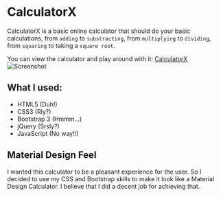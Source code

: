 # CalculatorX
CalculatorX is a basic online calculator that should do your basic calculations, from `adding` to `substracting`, from `multiplying` to `dividing`, from `squaring` to taking a `square root`.

You can view the calculator and play around with it:
[CalculatorX](https://narulakeshav.github.io/calculator)
![Screenshot](http://goo.gl/zVbGlF)

## What I used: 
* HTML5 (Duh!)
* CSS3 (Rly?)
* Bootstrap 3 (Hmmm...)
* jQuery (Srsly?)
* JavaScript (No way!!)

## Material Design Feel
I wanted this calculator to be a pleasant experience for the user. So I decided to use my CSS and Bootstrap skills to make it look like a Material Design Calculator. I believe that I did a decent job for achieving that.
